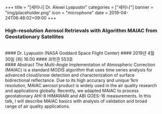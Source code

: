 +++
title = "[세미나] Dr. Alexei Lyapustin"
categories = ["세미나"]
banner = "img/placeholder.png"
icon = "microphone"
date = 2019-04-24T06:48:02+09:00
+++
### High-resolution Aerosol Retrievals with Algorithm MAIAC from Geostationary Satellites
<br>
#### Dr. Lyapustin (NASA Goddard Space Flight Center)
#### 2019년 4월 30일 (화) 16:00
####  과학관 553호
<br>
#### Abstract
The Multi-Angle Implementation of Atmospheric Correction (MAIAC) is a standard
MODIS algorithm that uses time series analysis for advanced cloud/snow detection and
characterization of surface bidirectional reflectance. Due to its high accuracy and unique 1km
resolution, MAIAC aerosol product is widely used in the air quality research and applications
globally. Recently, we adapted MAIAC to process geostationary AHI-8 HIMAWARI and
ABI GOES-16 measurements. In this talk, I will describe MAIAC basics with analysis of
validation and broad range of air quality applications.
